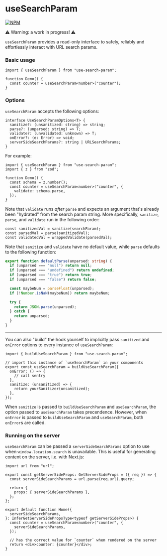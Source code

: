 # useSearchParam

[![NPM](https://img.shields.io/badge/NPM-%23CB3837.svg?style=for-the-badge&logo=npm&logoColor=white)](https://www.npmjs.com/package/use-search-param)

⚠️ Warning: a work in progress! ⚠️

`useSearchParam` provides a read-only interface to safely, reliably and effortlessly interact with URL search params.

### Basic usage

```tsx
import { useSearchParam } from "use-search-param";

function Demo() {
  const counter = useSearchParam<number>("counter");
}
```

### Options

`useSearchParam` accepts the following options:

```tsx
interface UseSearchParamOptions<T> {
  sanitize?: (unsanitized: string) => string;
  parse?: (unparsed: string) => T;
  validate?: (unvalidated: unknown) => T;
  onError?: (e: Error) => void;
  serverSideSearchParams?: string | URLSearchParams;
}
```

For example:

```tsx
import { useSearchParam } from "use-search-param";
import { z } from "zod";

function Demo() {
  const schema = z.number();
  const counter = useSearchParam<number>("counter", {
    validate: schema.parse,
  });
}
```

Note that `validate` runs _after_ `parse` and expects an argument that's already been "hydrated" from the search param string. More specifically, `sanitize`, `parse`, and `validate` run in the following order:

```tsx
const sanitizedVal = sanitize(searchParam);
const parsedVal = parse(sanitizedVal);
const validatedVal = wrappedValidate(parsedVal);
```

Note that `sanitize` and `validate` have no default value, while `parse` defaults to the following function:

```ts
export function defaultParse(unparsed: string) {
  if (unparsed === "null") return null;
  if (unparsed === "undefined") return undefined;
  if (unparsed === "true") return true;
  if (unparsed === "false") return false;

  const maybeNum = parseFloat(unparsed);
  if (!Number.isNaN(maybeNum)) return maybeNum;

  try {
    return JSON.parse(unparsed);
  } catch {
    return unparsed;
  }
}
```

---

You can also "build" the hook yourself to implicitly pass `sanitized` and `onError` options to every instance of `useSearchParam`:

```tsx
import { buildUseSearchParam } from "use-search-param";

// import this instance of `useSearchParam` in your components
export const useSearchParam = buildUseSearchParam({
  onError: () => {
    // call sentry
  },
  sanitize: (unsanitized) => {
    return yourSanitizer(unsanitized);
  },
});
```

When `sanitize` is passed to `buildUseSearchParam` and `useSearchParam`, the option passed to `useSearchParam` takes precendence. However, when `onError` is passed to `buildUseSearchParam` and `useSearchParam`, both `onError`s are called.

### Running on the server

`useSearchParam` can be passed a `serverSideSearchParams` option to use when `window.location.search` is unavailable. This is useful for generating content on the server, i.e. with Next.js:

```tsx
import url from "url";

export const getServerSideProps: GetServerSideProps = ({ req }) => {
  const serverSideSearchParams = url.parse(req.url).query;

  return {
    props: { serverSideSearchParams },
  };
};

export default function Home({
  serverSideSearchParams,
}: InferGetServerSidePropsType<typeof getServerSideProps>) {
  const counter = useSearchParam<number>("counter", {
    serverSideSearchParams,
  });

  // has the correct value for `counter` when rendered on the server
  return <div>counter: {counter}</div>;
}
```
